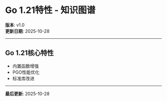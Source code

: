 # Go 1.21特性 - 知识图谱

**版本**: v1.0  
**更新日期**: 2025-10-28

---

## Go 1.21核心特性

- 内置函数增强
- PGO性能优化
- 标准库改进

---

**最后更新**: 2025-10-28

